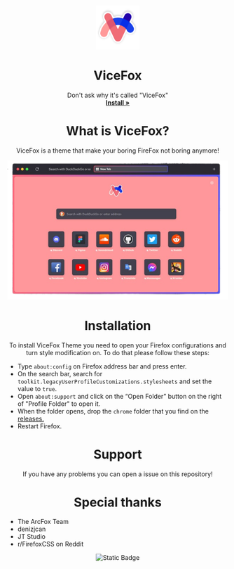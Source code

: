 <p align="center">
  <a href="#">
  </a>
  <p align="center">
   <img width="100" height="100" src="images/favicon.png" alt="Logo">
     <h1 align="center"><b>ViceFox</b></h1>
        <p align="center">
      Don't ask why it's called "ViceFox"
    <br />
    <a href="https://github.com/jtlw99/vicefox/releases"><strong>Install »</strong></a>
    <br />
  </p>
  </p>
  <p align="center">

 <h1 align="center"><b>What is ViceFox?</b></h1>
    <p align="center">
  ViceFox is a theme that make your boring FireFox not boring anymore!
    </p>
      <p align="center">
   <img src="images/scrsht.png" alt="vicefox-preview">
  </p>

<h1 align="center"><b>Installation</b></h1>
  <p align="center">
    To install ViceFox Theme you need to open your Firefox configurations and turn style modification on. To do that please follow these steps:
  </p>

- Type `about:config` on Firefox address bar and press enter.
- On the search bar, search for `toolkit.legacyUserProfileCustomizations.stylesheets` and set the value to `true`.
- Open `about:support` and click on the “Open Folder” button on the right of "Profile Folder" to open it.
- When the folder opens, drop the `chrome` folder that you find on the <a href="https://github.com/jtlw99/vicefox/releases">releases.</a>
- Restart Firefox.

 <h1 align="center"><b>Support</b></h1>

  <p align="center">
    If you have any problems you can open a issue on this repository!
  </p>

 <h1 align="center"><b>Special thanks</b></h1>

- The ArcFox Team
- denizjcan
- JT Studio
- r/FirefoxCSS on Reddit


 <p align="center">
<img alt="Static Badge" src="https://img.shields.io/badge/JT_Studio-Verified-green">
  </p>



